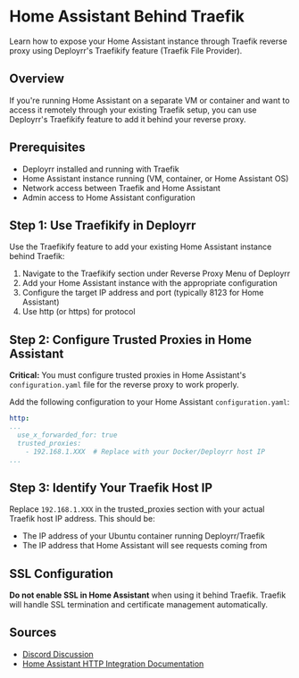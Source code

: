 # Home Assistant Behind Traefik

Learn how to expose your Home Assistant instance through Traefik reverse proxy using Deployrr's Traefikify feature (Traefik File Provider).

## Overview

If you're running Home Assistant on a separate VM or container and want to access it remotely through your existing Traefik setup, you can use Deployrr's Traefikify feature to add it behind your reverse proxy.

## Prerequisites

- Deployrr installed and running with Traefik
- Home Assistant instance running (VM, container, or Home Assistant OS)
- Network access between Traefik and Home Assistant
- Admin access to Home Assistant configuration

## Step 1: Use Traefikify in Deployrr

Use the Traefikify feature to add your existing Home Assistant instance behind Traefik:

1. Navigate to the Traefikify section under Reverse Proxy Menu of Deployrr
2. Add your Home Assistant instance with the appropriate configuration
3. Configure the target IP address and port (typically 8123 for Home Assistant)
4. Use http (or https) for protocol

## Step 2: Configure Trusted Proxies in Home Assistant

**Critical:** You must configure trusted proxies in Home Assistant's `configuration.yaml` file for the reverse proxy to work properly.

Add the following configuration to your Home Assistant `configuration.yaml`:

```yaml
http:
...
  use_x_forwarded_for: true
  trusted_proxies:
    - 192.168.1.XXX  # Replace with your Docker/Deployrr host IP
...
```

## Step 3: Identify Your Traefik Host IP

Replace `192.168.1.XXX` in the trusted_proxies section with your actual Traefik host IP address. This should be:

- The IP address of your Ubuntu container running Deployrr/Traefik
- The IP address that Home Assistant will see requests coming from

## SSL Configuration

**Do not enable SSL in Home Assistant** when using it behind Traefik. Traefik will handle SSL termination and certificate management automatically.

## Sources

- [Discord Discussion](https://discord.com/channels/974306760171073556/1380094049729380462)
- [Home Assistant HTTP Integration Documentation](https://www.home-assistant.io/integrations/http/#trusted_proxies)
